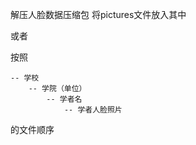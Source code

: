 解压人脸数据压缩包
将pictures文件放入其中

或者

按照 

    -- 学校 
        -- 学院（单位）
            -- 学者名
                -- 学者人脸照片
的文件顺序